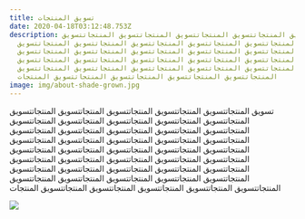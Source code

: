 ```yaml
---
title: تسويق المنتجات
date: 2020-04-18T03:12:48.753Z
description: تسويق المنتجاتتسويق المنتجاتتسويق المنتجاتتسويق المنتجاتتسويق
  المنتجاتتسويق المنتجاتتسويق المنتجاتتسويق المنتجاتتسويق المنتجاتتسويق
  المنتجاتتسويق المنتجاتتسويق المنتجاتتسويق المنتجاتتسويق المنتجاتتسويق
  المنتجاتتسويق المنتجاتتسويق المنتجاتتسويق المنتجاتتسويق المنتجاتتسويق
  المنتجاتتسويق المنتجاتتسويق المنتجاتتسويق المنتجاتتسويق المنتجاتتسويق
  المنتجاتتسويق المنتجاتتسويق المنتجاتتسويق المنتجاتتسويق المنتجات
image: img/about-shade-grown.jpg
---
```

تسويق المنتجاتتسويق المنتجاتتسويق المنتجاتتسويق المنتجاتتسويق المنتجاتتسويق المنتجاتتسويق المنتجاتتسويق المنتجاتتسويق المنتجاتتسويق المنتجاتتسويق المنتجاتتسويق المنتجاتتسويق المنتجاتتسويق المنتجاتتسويق المنتجاتتسويق المنتجاتتسويق المنتجاتتسويق المنتجاتتسويق المنتجاتتسويق المنتجاتتسويق المنتجاتتسويق المنتجاتتسويق المنتجاتتسويق المنتجاتتسويق المنتجاتتسويق المنتجاتتسويق المنتجاتتسويق المنتجاتتسويق المنتجاتتسويق المنتجاتتسويق المنتجاتتسويق المنتجاتتسويق المنتجاتتسويق المنتجاتتسويق المنتجاتتسويق المنتجاتتسويق المنتجاتتسويق المنتجاتتسويق المنتجاتتسويق المنتجاتتسويق المنتجاتتسويق المنتجاتتسويق المنتجاتتسويق المنتجاتتسويق المنتجاتتسويق المنتجات



![](img/about-sustainable-farming.jpg)